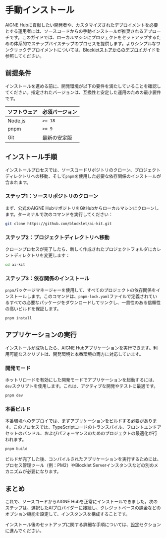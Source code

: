 # 手動インストール

AIGNE Hubに貢献したい開発者や、カスタマイズされたデプロイメントを必要とする運用者には、ソースコードからの手動インストールが推奨されるアプローチです。このガイドでは、ローカルマシンにプロジェクトをセットアップするための体系的でステップバイステップのプロセスを提供します。よりシンプルなワンクリックデプロイメントについては、[Blockletストアからのデプロイ](./deployment-and-installation-blocklet-store.md)ガイドを参照してください。

## 前提条件

インストールを進める前に、開発環境が以下の要件を満たしていることを確認してください。指定されたバージョンは、互換性と安定した運用のための最小要件です。

| ソフトウェア | 必須バージョン |
| :--- | :--- |
| Node.js | `>= 18` |
| pnpm | `>= 9` |
| Git | 最新の安定版 |

## インストール手順

インストールプロセスでは、ソースコードリポジトリのクローン、プロジェクトディレクトリへの移動、そして`pnpm`を使用した必要な依存関係のインストールが含まれます。

### ステップ1：ソースリポジトリのクローン

まず、公式のAIGNE HubリポジトリをGitHubからローカルマシンにクローンします。ターミナルで次のコマンドを実行してください：

```bash リポジトリをクローン icon=mdi:git
git clone https://github.com/blocklet/ai-kit.git
```

### ステップ2：プロジェクトディレクトリへ移動

クローンプロセスが完了したら、新しく作成されたプロジェクトフォルダにカレントディレクトリを変更します：

```bash ディレクトリへ移動 icon=mdi:folder-open-outline
cd ai-kit
```

### ステップ3：依存関係のインストール

`pnpm`パッケージマネージャーを使用して、すべてのプロジェクトの依存関係をインストールします。このコマンドは、`pnpm-lock.yaml`ファイルで定義されているすべての必要なパッケージをダウンロードしてリンクし、一貫性のある信頼性の高いビルドを保証します。

```bash 依存関係をインストール icon=mdi:download
pnpm install
```

## アプリケーションの実行

インストールが成功したら、AIGNE Hubアプリケーションを実行できます。利用可能なスクリプトは、開発環境と本番環境の両方に対応しています。

### 開発モード

ホットリロードを有効にした開発モードでアプリケーションを起動するには、`dev`スクリプトを使用します。これは、アクティブな開発やテストに最適です。

```bash 開発サーバーを起動 icon=mdi:play-circle-outline
pnpm dev
```

### 本番ビルド

本番環境へのデプロイでは、まずアプリケーションをビルドする必要があります。このプロセスでは、TypeScriptコードのトランスパイル、フロントエンドアセットのバンドル、およびパフォーマンスのためのプロジェクトの最適化が行われます。

```bash 本番用にビルド icon=mdi:cogs
pnpm build
```

ビルドが完了した後、コンパイルされたアプリケーションを実行するためには、プロセス管理ツール（例：PM2）やBlocklet Serverインスタンスなどの別のメカニズムが必要になります。

## まとめ

これで、ソースコードからAIGNE Hubを正常にインストールできました。次のステップは、選択したAIプロバイダーに接続し、クレジットベースの課金などのオプション機能を設定して、インスタンスを構成することです。

インストール後のセットアップに関する詳細な手順については、[設定](./configuration.md)セクションに進んでください。